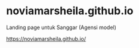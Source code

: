 # noviamarsheila.github.io
Landing page untuk Sanggar (Agensi model)

<a>https://noviamarsheila.github.io/</a>
